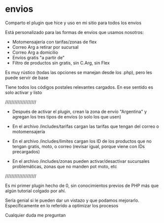 # envios

Comparto el plugin que hice y uso en mi sitio para todos los envíos

Está personalizado para las formas de envíos que usamos nosotros: 

- Motomensajería con tarifas/zonas de flex
- Correo Arg a retirar por sucursal
- Correo Arg a domicilio
- Envíos gratis "a partir de"
- Filtro de productos sin gratis, sin C.Arg, sin Flex

Es muy rústico (todas las opciones se manejan desde los .php), pero les puede servir de base

Tiene todos los códigos postales relevantes cargados. En ese sentido es solo activar y listo

////////////////////
- Después de activar el plugin, crean la zona de envío "Argentina" y agregan los tres tipos de envíos (o solo los que usen)

- En el archivo /includes/tarifas cargan las tarifas que tengan del correo o motomensajería

- En el archivo /includes/limites cargan los ID de los productos que no tengan gratis, moto, o correo (revisar igual, porque viene con IDs precargados)

- En el archivo /includes/zonas pueden activar/desactivar sucursales problemáticas, zonas que no manden pot moto, etc

////////////////////


Es mi primer plugin hecho de 0, sin conocimientos previos de PHP más que algún tutorial colgado por ahí.

Sería genial si le pueden dar un vistazo y que podamos mejorarlo. Específicamente en lo referido a optimizar los procesos

Cualquier duda me preguntan


